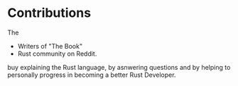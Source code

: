 # Contributions

The 

- Writers of "The Book"
- Rust community on Reddit.

buy explaining the Rust language, by asnwering questions and by helping to personally progress in becoming a better Rust Developer. 
